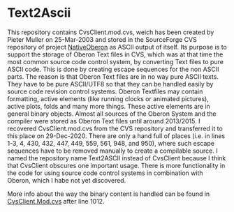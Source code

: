 # Text2Ascii

This repository contains CvsClient.mod.cvs, weich has been created by Pieter Muller on 25-Mar-2003 and stored in the SourceForge CVS repository of project [NativeOberon](https://sourceforge.net/projects/nativeoberon/) as ASCII output of itself. Its purpose is to support the storage of Oberon Text files in CVS, which was at that time the most common source code control system, by converting Text files to pure ASCII code. This is done by creating escape sequences for the non ASCII parts. The reason is that Oberon Text files are in no way pure ASCII texts. They have to be pure ASCII/UTF8 so that they can be handled easily by source code revision control systems. Oberon Textfiles may contain formatting, active elements (like running clocks or animated pictures), active plots, folds and many more things. These active elements are in general binary objects. Almost all sources of the Oberon System and the compiler were stored as Oberon Text files until around 2013/2015. I recovered CvsClient.mod.cvs from the CVS repository and transferred it to this place on 29-Dec-2020. There are only a hand full of places (i.e. in lines 1-3, 4, 430, 432, 447, 449, 559, 561, 948, and 950), where such escape sequences have to be removed manually to create a compilable source. I named the repository name Text2ASCII instead of CvsClient because I think that CvsClient obscures one important usage. There is more functionality in the code for using source code control systems in combination with Oberon, which I habe not yet discovered.

More info about the way the binary content is handled can be found in [CvsClient.Mod.cvs](https://github.com/btreut/Text2Ascii/blob/552be57e2324d2feb634ec2d930480953a6d2e29/CvsClient.Mod.cvs#L1012) after line 1012.
